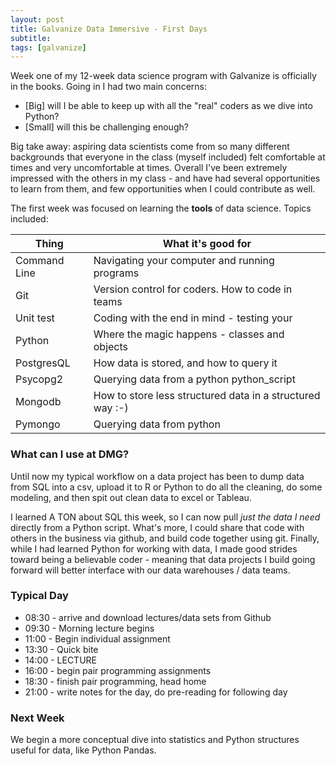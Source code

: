 ```yaml
---
layout: post
title: Galvanize Data Immersive - First Days
subtitle:
tags: [galvanize]
---
```


Week one of my 12-week data science program with Galvanize is officially in the books. Going in I had two main concerns:
* [Big] will I be able to keep up with all the "real" coders as we dive into Python?
* [Small] will this be challenging enough?

Big take away: aspiring data scientists come from so many different backgrounds that everyone in the class (myself included) felt comfortable at times and very uncomfortable at times. Overall I've been extremely impressed with the others in my class - and have had several opportunities to learn from them, and few opportunities when I could contribute as well.

The first week was focused on learning the **tools** of data science. Topics included:

Thing    | What it's good for
---------|--------------------
Command Line | Navigating your computer and running programs
Git  | Version control for coders. How to code in teams
Unit test | Coding with the end in mind - testing your
Python | Where the magic happens - classes and objects
PostgresQL | How data is stored, and how to query it
Psycopg2 | Querying data from a python python_script
Mongodb | How to store less structured data in a structured way :-)
Pymongo | Querying data from python

### What can I use at DMG?

Until now my typical workflow on a data project has been to dump data from SQL into a csv, upload it to R or Python to do all the cleaning, do some modeling, and then spit out clean data to excel or Tableau.

I learned A TON about SQL this week, so I can now pull *just the data I need* directly from a Python script. What's more, I could share that code with others in the business via github, and build code together using git. Finally, while I had learned Python for working with data, I made good strides toward being a believable coder - meaning that data projects I build going forward will better interface with our data warehouses / data teams.

### Typical Day

* 08:30 - arrive and download lectures/data sets from Github
* 09:30 - Morning lecture begins
* 11:00 - Begin individual assignment
* 13:30 - Quick bite
* 14:00 - LECTURE
* 16:00 - begin pair programming assignments
* 18:30 - finish pair programming, head home
* 21:00 - write notes for the day, do pre-reading for following day

### Next Week

We begin a more conceptual dive into statistics and Python structures useful for data, like Python Pandas.  
